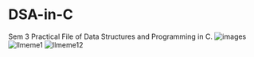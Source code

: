 # DSA-in-C
Sem 3 Practical File of Data Structures and Programming in C.
![images](https://user-images.githubusercontent.com/94922914/209547438-9b86b10d-27e9-498c-825d-fb93fa236487.png)
![llmeme1](https://user-images.githubusercontent.com/94922914/209547323-e5accee9-d072-4e3f-9bd9-c9d27104482b.jpeg)
![llmeme12](https://user-images.githubusercontent.com/94922914/209547325-ffa70f74-bb9d-448e-9146-3a015173d5ef.jpeg)
